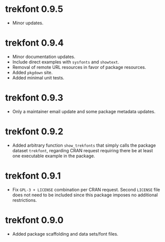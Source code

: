 # trekfont 0.9.5

* Minor updates.

# trekfont 0.9.4

* Minor documentation updates.
* Include direct examples with `sysfonts` and `showtext`.
* Removal of remote URL resources in favor of package resources.
* Added `pkgdown` site.
* Added minimal unit tests.

# trekfont 0.9.3

* Only a maintainer email update and some package metadata updates.

# trekfont 0.9.2

* Added arbitrary function `show_trekfonts` that simply calls the package dataset `trekfont`, regarding CRAN request requiring there be at least one executable example in the package.

# trekfont 0.9.1

* Fix `GPL-3 + LICENSE` combination per CRAN request. Second `LICENSE` file does not need to be included since this package imposes no additional restrictions.

# trekfont 0.9.0

* Added package scaffolding and data sets/font files.
